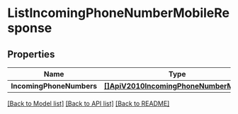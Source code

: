 # ListIncomingPhoneNumberMobileResponse

## Properties

Name | Type | Description | Notes
------------ | ------------- | ------------- | -------------
**IncomingPhoneNumbers** | [**[]ApiV2010IncomingPhoneNumberMobile**](ApiV2010IncomingPhoneNumberMobile.md) |  |[optional] 

[[Back to Model list]](../README.md#documentation-for-models) [[Back to API list]](../README.md#documentation-for-api-endpoints) [[Back to README]](../README.md)


